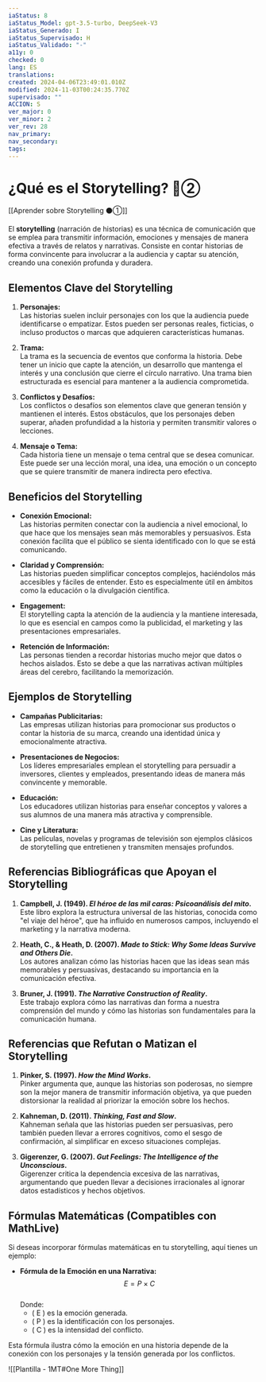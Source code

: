 ```yaml
---
iaStatus: 8
iaStatus_Model: gpt-3.5-turbo, DeepSeek-V3
iaStatus_Generado: I
iaStatus_Supervisado: H
iaStatus_Validado: "-"
a11y: 0
checked: 0
lang: ES
translations: 
created: 2024-04-06T23:49:01.010Z
modified: 2024-11-03T00:24:35.770Z
supervisado: ""
ACCION: S
ver_major: 0
ver_minor: 2
ver_rev: 28
nav_primary: 
nav_secondary: 
tags:
---
```

# ¿Qué es el Storytelling? 🔴②

[[Aprender sobre Storytelling ⚫①]]

El **storytelling** (narración de historias) es una técnica de comunicación que se emplea para transmitir información, emociones y mensajes de manera efectiva a través de relatos y narrativas. Consiste en contar historias de forma convincente para involucrar a la audiencia y captar su atención, creando una conexión profunda y duradera.
## Elementos Clave del Storytelling

1. **Personajes:**  
   Las historias suelen incluir personajes con los que la audiencia puede identificarse o empatizar. Estos pueden ser personas reales, ficticias, o incluso productos o marcas que adquieren características humanas.

2. **Trama:**  
   La trama es la secuencia de eventos que conforma la historia. Debe tener un inicio que capte la atención, un desarrollo que mantenga el interés y una conclusión que cierre el círculo narrativo. Una trama bien estructurada es esencial para mantener a la audiencia comprometida.

3. **Conflictos y Desafíos:**  
   Los conflictos o desafíos son elementos clave que generan tensión y mantienen el interés. Estos obstáculos, que los personajes deben superar, añaden profundidad a la historia y permiten transmitir valores o lecciones.

4. **Mensaje o Tema:**  
   Cada historia tiene un mensaje o tema central que se desea comunicar. Este puede ser una lección moral, una idea, una emoción o un concepto que se quiere transmitir de manera indirecta pero efectiva.

## Beneficios del Storytelling

- **Conexión Emocional:**  
   Las historias permiten conectar con la audiencia a nivel emocional, lo que hace que los mensajes sean más memorables y persuasivos. Esta conexión facilita que el público se sienta identificado con lo que se está comunicando.

- **Claridad y Comprensión:**  
   Las historias pueden simplificar conceptos complejos, haciéndolos más accesibles y fáciles de entender. Esto es especialmente útil en ámbitos como la educación o la divulgación científica.

- **Engagement:**  
   El storytelling capta la atención de la audiencia y la mantiene interesada, lo que es esencial en campos como la publicidad, el marketing y las presentaciones empresariales.

- **Retención de Información:**  
   Las personas tienden a recordar historias mucho mejor que datos o hechos aislados. Esto se debe a que las narrativas activan múltiples áreas del cerebro, facilitando la memorización.

## Ejemplos de Storytelling

- **Campañas Publicitarias:**  
   Las empresas utilizan historias para promocionar sus productos o contar la historia de su marca, creando una identidad única y emocionalmente atractiva.

- **Presentaciones de Negocios:**  
   Los líderes empresariales emplean el storytelling para persuadir a inversores, clientes y empleados, presentando ideas de manera más convincente y memorable.

- **Educación:**  
   Los educadores utilizan historias para enseñar conceptos y valores a sus alumnos de una manera más atractiva y comprensible.

- **Cine y Literatura:**  
   Las películas, novelas y programas de televisión son ejemplos clásicos de storytelling que entretienen y transmiten mensajes profundos.

## Referencias Bibliográficas que Apoyan el Storytelling

1. **Campbell, J. (1949). *El héroe de las mil caras: Psicoanálisis del mito*.**  
   Este libro explora la estructura universal de las historias, conocida como "el viaje del héroe", que ha influido en numerosos campos, incluyendo el marketing y la narrativa moderna.

2. **Heath, C., & Heath, D. (2007). *Made to Stick: Why Some Ideas Survive and Others Die*.**  
   Los autores analizan cómo las historias hacen que las ideas sean más memorables y persuasivas, destacando su importancia en la comunicación efectiva.

3. **Bruner, J. (1991). *The Narrative Construction of Reality*.**  
   Este trabajo explora cómo las narrativas dan forma a nuestra comprensión del mundo y cómo las historias son fundamentales para la comunicación humana.

## Referencias que Refutan o Matizan el Storytelling

1. **Pinker, S. (1997). *How the Mind Works*.**  
   Pinker argumenta que, aunque las historias son poderosas, no siempre son la mejor manera de transmitir información objetiva, ya que pueden distorsionar la realidad al priorizar la emoción sobre los hechos.

2. **Kahneman, D. (2011). *Thinking, Fast and Slow*.**  
   Kahneman señala que las historias pueden ser persuasivas, pero también pueden llevar a errores cognitivos, como el sesgo de confirmación, al simplificar en exceso situaciones complejas.

3. **Gigerenzer, G. (2007). *Gut Feelings: The Intelligence of the Unconscious*.**  
   Gigerenzer critica la dependencia excesiva de las narrativas, argumentando que pueden llevar a decisiones irracionales al ignorar datos estadísticos y hechos objetivos.

## Fórmulas Matemáticas (Compatibles con MathLive)

Si deseas incorporar fórmulas matemáticas en tu storytelling, aquí tienes un ejemplo:

- **Fórmula de la Emoción en una Narrativa:**  
   $$
   E = P \times C
   $$  
   Donde:  
   - \( E \) es la emoción generada.  
   - \( P \) es la identificación con los personajes.  
   - \( C \) es la intensidad del conflicto.  

Esta fórmula ilustra cómo la emoción en una historia depende de la conexión con los personajes y la tensión generada por los conflictos.

![[Plantilla - 1MT#One More Thing]]
